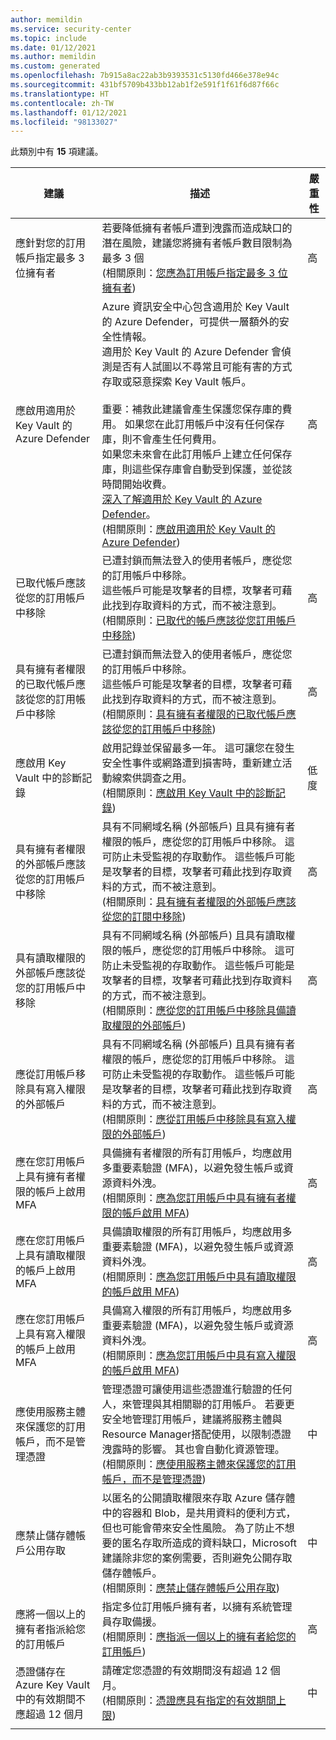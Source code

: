 ```yaml
---
author: memildin
ms.service: security-center
ms.topic: include
ms.date: 01/12/2021
ms.author: memildin
ms.custom: generated
ms.openlocfilehash: 7b915a8ac22ab3b9393531c5130fd466e378e94c
ms.sourcegitcommit: 431bf5709b433bb12ab1f2e591f1f61f6d87f66c
ms.translationtype: HT
ms.contentlocale: zh-TW
ms.lasthandoff: 01/12/2021
ms.locfileid: "98133027"
---
```

此類別中有 **15** 項建議。

|建議 |描述 |嚴重性 |
|---|---|---|
|應針對您的訂用帳戶指定最多 3 位擁有者 |若要降低擁有者帳戶遭到洩露而造成缺口的潛在風險，建議您將擁有者帳戶數目限制為最多 3 個<br />(相關原則：[您應為訂用帳戶指定最多 3 位擁有者](https://portal.azure.com/#blade/Microsoft_Azure_Policy/PolicyDetailBlade/definitionId/%2fproviders%2fMicrosoft.Authorization%2fpolicyDefinitions%2f4f11b553-d42e-4e3a-89be-32ca364cad4c)) |高 |
|應啟用適用於 Key Vault 的 Azure Defender |Azure 資訊安全中心包含適用於 Key Vault 的 Azure Defender，可提供一層額外的安全性情報。<br>適用於 Key Vault 的 Azure Defender 會偵測是否有人試圖以不尋常且可能有害的方式存取或惡意探索 Key Vault 帳戶。<br><br>重要：補救此建議會產生保護您保存庫的費用。 如果您在此訂用帳戶中沒有任何保存庫，則不會產生任何費用。<br>如果您未來會在此訂用帳戶上建立任何保存庫，則這些保存庫會自動受到保護，並從該時間開始收費。<br> <a href='https://docs.microsoft.com/azure/security-center/advanced-threat-protection-key-vault'>深入了解適用於 Key Vault 的 Azure Defender</a>。<br />(相關原則：[應啟用適用於 Key Vault 的 Azure Defender](https://portal.azure.com/#blade/Microsoft_Azure_Policy/PolicyDetailBlade/definitionId/%2fproviders%2fmicrosoft.authorization%2fpolicyDefinitions%2f0e6763cc-5078-4e64-889d-ff4d9a839047)) |高 |
|已取代帳戶應該從您的訂用帳戶中移除 |已遭封鎖而無法登入的使用者帳戶，應從您的訂用帳戶中移除。<br>這些帳戶可能是攻擊者的目標，攻擊者可藉此找到存取資料的方式，而不被注意到。<br />(相關原則：[已取代的帳戶應該從您訂用帳戶中移除](https://portal.azure.com/#blade/Microsoft_Azure_Policy/PolicyDetailBlade/definitionId/%2fproviders%2fMicrosoft.Authorization%2fpolicyDefinitions%2f6b1cbf55-e8b6-442f-ba4c-7246b6381474)) |高 |
|具有擁有者權限的已取代帳戶應該從您的訂用帳戶中移除 |已遭封鎖而無法登入的使用者帳戶，應從您的訂用帳戶中移除。<br>這些帳戶可能是攻擊者的目標，攻擊者可藉此找到存取資料的方式，而不被注意到。<br />(相關原則：[具有擁有者權限的已取代帳戶應該從您的訂用帳戶中移除](https://portal.azure.com/#blade/Microsoft_Azure_Policy/PolicyDetailBlade/definitionId/%2fproviders%2fMicrosoft.Authorization%2fpolicyDefinitions%2febb62a0c-3560-49e1-89ed-27e074e9f8ad)) |高 |
|應啟用 Key Vault 中的診斷記錄 |啟用記錄並保留最多一年。 這可讓您在發生安全性事件或網路遭到損害時，重新建立活動線索供調查之用。<br />(相關原則：[應啟用 Key Vault 中的診斷記錄](https://portal.azure.com/#blade/Microsoft_Azure_Policy/PolicyDetailBlade/definitionId/%2fproviders%2fMicrosoft.Authorization%2fpolicyDefinitions%2fcf820ca0-f99e-4f3e-84fb-66e913812d21)) |低度 |
|具有擁有者權限的外部帳戶應該從您的訂用帳戶中移除 |具有不同網域名稱 (外部帳戶) 且具有擁有者權限的帳戶，應從您的訂用帳戶中移除。 這可防止未受監視的存取動作。 這些帳戶可能是攻擊者的目標，攻擊者可藉此找到存取資料的方式，而不被注意到。<br />(相關原則：[具有擁有者權限的外部帳戶應該從您的訂閱中移除](https://portal.azure.com/#blade/Microsoft_Azure_Policy/PolicyDetailBlade/definitionId/%2fproviders%2fMicrosoft.Authorization%2fpolicyDefinitions%2ff8456c1c-aa66-4dfb-861a-25d127b775c9)) |高 |
|具有讀取權限的外部帳戶應該從您的訂用帳戶中移除 |具有不同網域名稱 (外部帳戶) 且具有讀取權限的帳戶，應從您的訂用帳戶中移除。 這可防止未受監視的存取動作。 這些帳戶可能是攻擊者的目標，攻擊者可藉此找到存取資料的方式，而不被注意到。<br />(相關原則：[應從您的訂用帳戶中移除具備讀取權限的外部帳戶](https://portal.azure.com/#blade/Microsoft_Azure_Policy/PolicyDetailBlade/definitionId/%2fproviders%2fMicrosoft.Authorization%2fpolicyDefinitions%2f5f76cf89-fbf2-47fd-a3f4-b891fa780b60)) |高 |
|應從訂用帳戶移除具有寫入權限的外部帳戶 |具有不同網域名稱 (外部帳戶) 且具有擁有者權限的帳戶，應從您的訂用帳戶中移除。 這可防止未受監視的存取動作。 這些帳戶可能是攻擊者的目標，攻擊者可藉此找到存取資料的方式，而不被注意到。<br />(相關原則：[應從訂用帳戶中移除具有寫入權限的外部帳戶](https://portal.azure.com/#blade/Microsoft_Azure_Policy/PolicyDetailBlade/definitionId/%2fproviders%2fMicrosoft.Authorization%2fpolicyDefinitions%2f5c607a2e-c700-4744-8254-d77e7c9eb5e4)) |高 |
|應在您訂用帳戶上具有擁有者權限的帳戶上啟用 MFA |具備擁有者權限的所有訂用帳戶，均應啟用多重要素驗證 (MFA)，以避免發生帳戶或資源資料外洩。<br />(相關原則：[應為您訂用帳戶中具有擁有者權限的帳戶啟用 MFA](https://portal.azure.com/#blade/Microsoft_Azure_Policy/PolicyDetailBlade/definitionId/%2fproviders%2fMicrosoft.Authorization%2fpolicyDefinitions%2faa633080-8b72-40c4-a2d7-d00c03e80bed)) |高 |
|應在您訂用帳戶上具有讀取權限的帳戶上啟用 MFA |具備讀取權限的所有訂用帳戶，均應啟用多重要素驗證 (MFA)，以避免發生帳戶或資源資料外洩。<br />(相關原則：[應為您訂用帳戶中具有讀取權限的帳戶啟用 MFA](https://portal.azure.com/#blade/Microsoft_Azure_Policy/PolicyDetailBlade/definitionId/%2fproviders%2fMicrosoft.Authorization%2fpolicyDefinitions%2fe3576e28-8b17-4677-84c3-db2990658d64)) |高 |
|應在您訂用帳戶上具有寫入權限的帳戶上啟用 MFA |具備寫入權限的所有訂用帳戶，均應啟用多重要素驗證 (MFA)，以避免發生帳戶或資源資料外洩。<br />(相關原則：[應為您訂用帳戶中具有寫入權限的帳戶啟用 MFA](https://portal.azure.com/#blade/Microsoft_Azure_Policy/PolicyDetailBlade/definitionId/%2fproviders%2fMicrosoft.Authorization%2fpolicyDefinitions%2f9297c21d-2ed6-4474-b48f-163f75654ce3)) |高 |
|應使用服務主體來保護您的訂用帳戶，而不是管理憑證 |管理憑證可讓使用這些憑證進行驗證的任何人，來管理與其相關聯的訂用帳戶。 若要更安全地管理訂用帳戶，建議將服務主體與 Resource Manager搭配使用，以限制憑證洩露時的影響。 其也會自動化資源管理。 <br />(相關原則：[應使用服務主體來保護您的訂用帳戶，而不是管理憑證](https://portal.azure.com/#blade/Microsoft_Azure_Policy/PolicyDetailBlade/definitionId/%2fproviders%2fMicrosoft.Authorization%2fpolicyDefinitions%2f6646a0bd-e110-40ca-bb97-84fcee63c414)) |中 |
|應禁止儲存體帳戶公用存取 |以匿名的公開讀取權限來存取 Azure 儲存體中的容器和 Blob，是共用資料的便利方式，但也可能會帶來安全性風險。 為了防止不想要的匿名存取所造成的資料缺口，Microsoft 建議除非您的案例需要，否則避免公開存取儲存體帳戶。<br />(相關原則：[應禁止儲存體帳戶公用存取](https://portal.azure.com/#blade/Microsoft_Azure_Policy/PolicyDetailBlade/definitionId/%2fproviders%2fmicrosoft.authorization%2fpolicyDefinitions%2f4fa4b6c0-31ca-4c0d-b10d-24b96f62a751)) |中 |
|應將一個以上的擁有者指派給您的訂用帳戶 |指定多位訂用帳戶擁有者，以擁有系統管理員存取備援。<br />(相關原則：[應指派一個以上的擁有者給您的訂用帳戶](https://portal.azure.com/#blade/Microsoft_Azure_Policy/PolicyDetailBlade/definitionId/%2fproviders%2fMicrosoft.Authorization%2fpolicyDefinitions%2f09024ccc-0c5f-475e-9457-b7c0d9ed487b)) |高 |
|憑證儲存在 Azure Key Vault 中的有效期間不應超過 12 個月 |請確定您憑證的有效期間沒有超過 12 個月。<br />(相關原則：[憑證應具有指定的有效期間上限](https://portal.azure.com/#blade/Microsoft_Azure_Policy/PolicyDetailBlade/definitionId/%2fproviders%2fMicrosoft.Authorization%2fpolicyDefinitions%2f0a075868-4c26-42ef-914c-5bc007359560)) |中 |
|||
